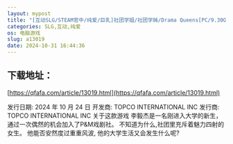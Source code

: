 ```yaml
---
layout: mypost
title: "[互动SLG/STEAM官中/纯爱/巨乳]社团学姐/社团学姊/Drama Queens[PC/9.30G]"
categories: SLG,互动,纯爱
os: 电脑游戏
slug: a13019
date: 2024-10-31 16:44:36
---
```


## 下载地址：

[https://qfafa.com/article/13019.html](https://qfafa.com/article/13019.html)

发行日期:
2024 年 10 月 24 日
开发商:
TOPCO INTERNATIONAL INC
发行商:
TOPCO INTERNATIONAL INC
关于这款游戏
李毅杰是一名刚进入大学的新生，
通过一次偶然的机会加入了P&amp;M戏剧社。
不知道为什么,社团里充斥着魅力四射的女生。
他能否安然度过重重风波,
他的大学生活又会发生什么呢?